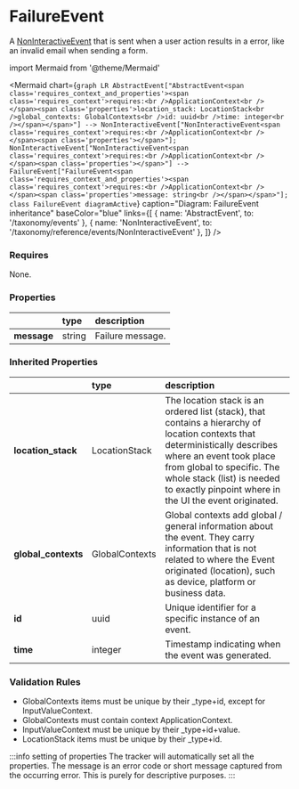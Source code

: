 # FailureEvent

A [NonInteractiveEvent](/taxonomy/reference/events/NonInteractiveEvent.md) that is sent when a user action results in a error, like an invalid email when sending a form.

import Mermaid from '@theme/Mermaid'

<Mermaid chart={`
    graph LR
      AbstractEvent["AbstractEvent<span class='requires_context_and_properties'><span class='requires_context'>requires:<br />ApplicationContext<br /></span><span class='properties'>location_stack: LocationStack<br />global_contexts: GlobalContexts<br />id: uuid<br />time: integer<br /></span></span>"] --> NonInteractiveEvent["NonInteractiveEvent<span class='requires_context'>requires:<br />ApplicationContext<br /></span><span class='properties'></span>"];
      NonInteractiveEvent["NonInteractiveEvent<span class='requires_context'>requires:<br />ApplicationContext<br /></span><span class='properties'></span>"] -->       FailureEvent["FailureEvent<span class='requires_context_and_properties'><span class='requires_context'>requires:<br />ApplicationContext<br /></span><span class='properties'>message: string<br /></span></span>"];
    class FailureEvent diagramActive
  `}
  caption="Diagram: FailureEvent inheritance"
  baseColor="blue"
  links={[
{ name: 'AbstractEvent', to: '/taxonomy/events' }, { name: 'NonInteractiveEvent', to: '/taxonomy/reference/events/NonInteractiveEvent' },   ]}
/>

### Requires

None.

### Properties

|             | type   | description      |
|:------------|:-------|:-----------------|
| **message** | string | Failure message. |
### Inherited Properties

|                      | type           | description                                                                                                                                                                                                                                                                  |
|:---------------------|:---------------|:-----------------------------------------------------------------------------------------------------------------------------------------------------------------------------------------------------------------------------------------------------------------------------|
| **location\_stack**  | LocationStack  | The location stack is an ordered list (stack), that contains a hierarchy of location contexts that deterministically describes where an event took place from global to specific. The whole stack (list) is needed to exactly pinpoint where in the UI the event originated. |
| **global\_contexts** | GlobalContexts | Global contexts add global / general information about the event. They carry information that is not related to where the Event originated (location), such as device, platform or business data.                                                                            |
| **id**               | uuid           | Unique identifier for a specific instance of an event.                                                                                                                                                                                                                       |
| **time**             | integer        | Timestamp indicating when the event was generated.                                                                                                                                                                                                                           |

### Validation Rules
* GlobalContexts items must be unique by their _type+id, except for InputValueContext.
* GlobalContexts must contain context ApplicationContext.
* InputValueContext must be unique by their _type+id+value.
* LocationStack items must be unique by their _type+id.

:::info setting of properties
The tracker will automatically set all the properties. The message is an error code or short message captured from the occurring error. This is purely for descriptive purposes.
:::
